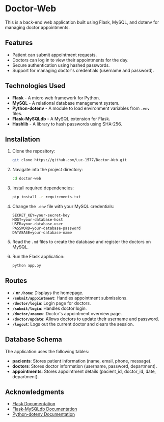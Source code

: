 # Doctor-Web

This is a back-end web application built using Flask, MySQL, and dotenv for managing doctor appointments.

## Features

- Patient can submit appointment requests.
- Doctors can log in to view their appointments for the day.
- Secure authentication using hashed passwords.
- Support for managing doctor's credentials (username and password).

## Technologies Used

- **Flask** - A micro web framework for Python.
- **MySQL** - A relational database management system.
- **Python-dotenv** - A module to load environment variables from `.env` files.
- **Flask-MySQLdb** - A MySQL extension for Flask.
- **Hashlib** - A library to hash passwords using SHA-256.

## Installation

1. Clone the repository:

   ```bash
   git clone https://github.com/Luc-1577/Doctor-Web.git
   ```

2. Navigate into the project directory:

   ```bash
   cd doctor-web
   ```

3. Install required dependencies:

   ```bash
   pip install -r requirements.txt
   ```

4. Change the `.env` file with your MySQL credentials:

   ```dotenv
   SECRET_KEY=your-secret-key
   HOST=your-database-host
   USER=your-database-user
   PASSWORD=your-database-password
   DATABASE=your-database-name
   ```

5. Read the `.md` files to create the database and register the doctors on MySQL.

6. Run the Flask application:

   ```bash
   python app.py
   ```
   
## Routes

- **`/` or `/home`**: Displays the homepage.
- **`/submit/appointment`**: Handles appointment submissions.
- **`/doctor/login`**: Login page for doctors.
- **`/submit/login`**: Handles doctor login.
- **`/doctor/<name>`**: Doctor's appointment overview page.
- **`/doctor/update`**: Allows doctors to update their username and password.
- **`/logout`**: Logs out the current doctor and clears the session.

## Database Schema

The application uses the following tables:

- **pacients**: Stores patient information (name, email, phone, message).
- **doctors**: Stores doctor information (username, password, department).
- **appointments**: Stores appointment details (pacient_id, doctor_id, date, department).

## Acknowledgments

- [Flask Documentation](https://flask.palletsprojects.com/)
- [Flask-MySQLdb Documentation](https://flask-mysqldb.readthedocs.io/en/latest/)
- [Python-dotenv Documentation](https://pypi.org/project/python-dotenv/)
